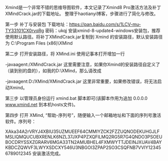 Xmind是一个非常不错的思维导图软件，本文记录了Xmind8 Pro激活方法及补丁XMindCrack.jar的下载地址。
整理于haotianyi博客，步骤进行了简化与修改。

第一步
补丁与安装包 下载地址：https://pan.baidu.com/s/1LCV-mu-TY33101CX0rvqRg 密码：ukqj
安装xmind-8-update4-windows安装包，推荐使用默认路径。将补丁XMindCrack.jar复制到 Xmind 的安装路径，默认安装路径为 C:\Program Files (x86)\XMind

第二步
打开安装路径，将 XMind.ini 使用记事本打开增加一行

-javaagent:/XMindCrack.jar
这里需要注意，如果你Xmind的安装路径自定义了（装到别的盘的），如我的D:\XMind，那么请改成

-javaagent:D:/XMind/XMindCrack.jar
这里非常重要，如果修改错误，将无法启动Xmind。

第三步
以管理员身份运行 xmind.bat 脚本即可(该脚本作用为追加 0.0.0.0 www.xmind.net 到本机hosts文件)。

第四步
打开 XMind, “帮助-序列号”，随便输入一个邮箱地址和下面的序列号激活软件。序列号：

XAka34A2rVRYJ4XBIU35UZMUEEF64CMMIYZCK2FZZUQNODEKUHGJLFMSLIQMQUCUBXRENLK6NZL37JXP4PZXQFILMQ2RG5R7G4QNDO3PSOEUBOCDRYSSXZGRARV6MGA33TN2AMUBHEL4FXMWYTTJDEINJXUAV4BAYKBDCZQWVF3LWYXSDCXY546U3NBGOI3ZPAP2SO3CSQFNB7VVIY123456789012345
安装激活完成。